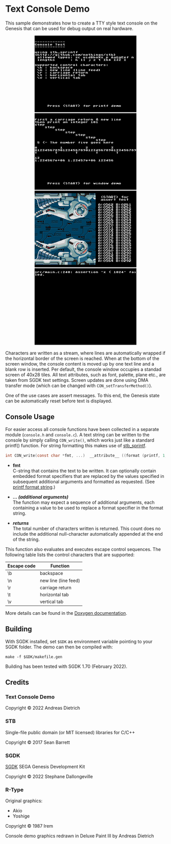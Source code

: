 # Text Console Demo

This sample demonstrates how to create a TTY style text console on the Genesis that can be used for debug output on real hardware.

<p align="center">
<img src="images/console_overview.png" width="320">
<img src="images/console_printf.png" width="320">
<br>
<img src="images/console_window.png" width="320">
<img src="images/console_assert.png" width="320">
</p>

Characters are written as a stream, where lines are automatically wrapped if the horizontal border of
the screen is reached. When at the bottom of the screen window, the console content is moved up by one text line and a blank row is inserted. Per default, the console window occupies a standad screen of 40x28 tiles. All text attributes, such as font, palette, plane etc., are taken from SGDK text settings. Screen updates are done using DMA transfer mode (which can be changed with `CON_setTransferMethod()`).

One of the use cases are assert messages. To this end, the Genesis state can
be automatically reset before text is displayed.
 
## Console Usage

For easier access all console functions have been collected in a separate module (`console.h` and `console.c`). A text string can be written to the console by simply calling `CON_write()`, which works just like a standard printf() function. For string formatting this makes use of [stb_sprintf](http://github.com/nothings/stb).

```c
int CON_write(const char *fmt, ...)  __attribute__ ((format (printf, 1, 2)));
```

* **fmt** <br> C-string that contains the text to be written. It can optionally contain embedded format specifiers that are replaced by the values specified in subsequent additional arguments and formatted as requested. (See [printf format string](https://en.wikipedia.org/wiki/Printf_format_string).)

* ***... (additional arguments)*** <br> The function may expect a sequence of additional arguments, each containing a value to be used to replace a format specifier in the format string.

* ***returns*** <br> The total number of characters written is returned. This count does no include the additional null-character automatically appended at the end of the string.


This function also evaluates and executes escape control sequences. The following table lists the control characters that are supported:

| Escape code | Function             |
|-------------|----------------------|
| \\b         | backspace            |
| \\n         | new line (line feed) |
| \\r         | carriage return      |
| \\t         | horizontal tab       |
| \\v         | vertical tab 
 

More details can be found in the [Doxygen documentation](doc/html/index.html).


## Building

With SGDK installed, set `$GDK` as environment variable pointing to your SGDK folder. The demo can then be compiled with:

	make -f $GDK/makefile.gen

Building has been tested with SGDK 1.70 (February 2022).

## Credits

### Text Console Demo

Copyright © 2022 Andreas Dietrich

### STB

Single-file public domain (or MIT licensed) libraries for C/C++

Copyright © 2017 Sean Barrett

### SGDK

[SGDK](https://github.com/Stephane-D/SGDK) SEGA Genesis Development Kit

Copyright © 2022 Stephane Dallongeville

### R-Type

Original graphics:

* Akio
* Yoshige

Copyright © 1987 Irem

Console demo graphics redrawn in Deluxe Paint III by Andreas Dietrich
